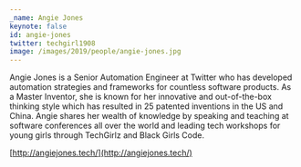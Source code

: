 ```yaml
---
_name: Angie Jones
keynote: false
id: angie-jones
twitter: techgirl1908
image: /images/2019/people/angie-jones.jpg
---
```



Angie Jones is a Senior Automation Engineer at Twitter who has developed automation strategies and frameworks for countless software products. As a Master Inventor, she is known for her innovative and out-of-the-box thinking style which has resulted in 25 patented inventions in the US and China. Angie shares her wealth of knowledge by speaking and teaching at software conferences all over the world and leading tech workshops for young girls through TechGirlz and Black Girls Code.

[http://angiejones.tech/](http://angiejones.tech/)